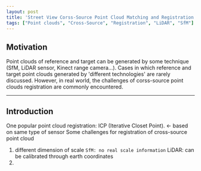 ```yaml
---
layout: post
title: 'Street View Corss-Source Point Cloud Matching and Registration'
tags: ["Point clouds", "Cross-Source", "Registration", "LiDAR", "SfM"]
---
```


## Motivation <br>
Point clouds of reference and target can be generated by some technique (SfM, LiDAR sensor, Kinect range camera...). Cases in which reference and target point clouds generated by 'different technologies' are rarely discussed. However, in real world, the challenges of corss-source point clouds registration are commonly encountered. 

---

## Introduction
One popular point cloud registration: ICP (Iterative Closet Point). <- based on same type of sensor
Some challenges for registration of cross-source point cloud
1. different dimension of scale
  ` SfM: no real scale information
  ` LiDAR: can be calibrated through earth coordinates
2. 
